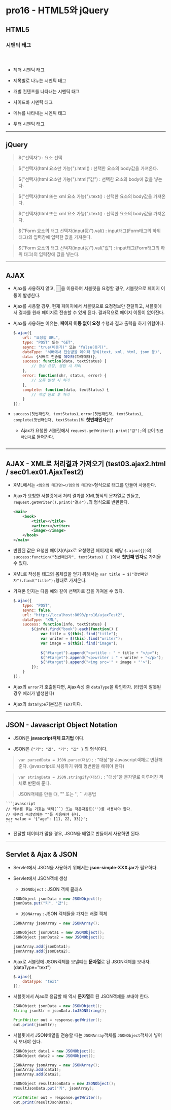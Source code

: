 #	pro16 - HTML5와 jQuery

##	HTML5
 
###	시멘틱 태그

>	<header></header>

*	헤더 시멘틱 태그

>	<section></section>

*	제목별로 나누는 시멘틱 태그
	
>	 <article></article>

*	개별 컨텐츠를 나타내는 시멘틱 태그
	
>	<aside></aside>

*	사이드바 시멘틱 태그
	
>	<nav></nav>

*	메뉴를 나타내는 시멘틱 태그
	
>	<footer></footer>

*	푸터 시멘틱 태그
		
---

##	jQuery

>	$("선택자") : 요소 선택

>	$("선택자(html 요소만 가능)").html() : 선택한 요소의 body값을 가져온다.

>	$("선택자(html 요소만 가능)").html("값") : 선택한 요소의 body에 값을 넣는다.

>	$("선택자(html 또는 xml 요소 가능)").text() : 선택한 요소의 body값을 가져온다.

>	$("선택자(html 또는 xml 요소 가능)").text() : 선택한 요소의 body값을 가져온다.

>	$("Form 요소의 태그 선택자(input등)").val() : input태그(Form태그의 하위 태그)의 입력창에 입력한 값을 가져온다.

>	$("Form 요소의 태그 선택자(input등)").val("값") : input태그(Form태그의 하위 태그)의 입력창에 값을 넣는다.

---

##	AJAX
	
*	Ajax를 사용하지 않고, <input type="button">을 이용하여 서블릿을 요청할 경우, 서블릿으로 페이지 이동이 발생한다.
	
*	Ajax를 사용할 경우, 현재 페이지에서 서블릿으로 요청정보만 전달하고, 서블릿에서 결과를 원래 페이지로 전송할 수 있게 된다. 결과적으로 페이지 이동이 없어진다.
	
*	Ajax를 사용하는 이유는, **페이지 이동 없이 요청** 수행과 결과 출력을 하기 위함이다.

	```javascript
	$.ajax({
		url: "요청할 URL",
		type: "POST" 또는 "GET",
		async: "true(비동기)" 또는 "false(동기)",
		dataType: "서버에서 전송받을 데이터 형식(text, xml, html, json 등)",
		data: {서버로 전송할 데이터(파라메터)},
		success: function(data, textStatus) {
			// 정상 요청, 응답 시 처리
		},
		error: function(xhr, status, error) {
			// 오류 발생 시 처리
		},
		complete: function(data, textStatus) {
			// 작업 완료 후 처리
		}
	});
	
*	``success(첫번째인자, textStatus)``, ``error(첫번째인자, textStatus)``, ``complete(첫번째인자, textStatus)``의 **첫번째인자**는?

	*	Ajax가 요청한 서블릿에서 ``request.getWriter().print("값");``의 ``값``이 ``첫번째인자``로 들어간다.
	```
	
---

##	AJAX - XML로 처리결과 가져오기 (test03.ajax2.html / sec01.ex01.AjaxTest2)

*	XML에서는 ``<임의의 태그명></임의의 태그명>``형식으로 태그를 만들어 사용한다.

*	Ajax가 요청한 서블릿에서 처리 결과를 XML형식의 문자열로 만들고, ``request.getWriter().print("결과");``의 형식으로 반환한다.

	```xml
	<main>
		<book>
			<title></title>
			<writer></writer>
			<image></image>
		</book>
	</main>
	```

*	반환된 값은 요청한 페이지(Ajax로 요청했던 페이지)의 해당 ``$.ajax({})``의 ``success:function("첫번째인자", textStatus) { }``에서 **첫번째 인자**로 가져올 수 있다.

*	XML로 작성된 태그의 몸체값을 얻기 위해서는 ``var title = $("첫번째인자").find("title");``형태로 가져온다.

*	가져온 인자는 다음 예와 같이 선택자로 값을 가져올 수 있다.

	```javascript
	$.ajax({
		type: "POST",
		async: false,
		url: "http://localhost:8090/pro16/ajaxTest2",
		dataType: "XML",
		success: function(info, textStatus) {
			$(info).find("book").each(function() {
				var title = $(this).find("title");
				var writer = $(this).find("writer");
				var image = $(this).find("image");
				
				$("#target").append("<p>title : " + title + "</p>");
				$("#target").append("<p>writer : " + writer + "</p>");
				$("#target").append("<img src='" + image + "'>");
			});
		}
	});
	```
	
*	Ajax의 ``error``가 호출된다면, Ajax속성 중 ``dataType``을 확인하자. (타입이 잘못된 경우 에러가 발생한다)

*	Ajax의 ``dataType``기본값은 ``TEXT``이다.
	
---

##	JSON - Javascript Object Notation

*	JSON은 **javascript객체 표기법** 이다.

*	JSON은 ``{"키": "값", "키": "값" }`` 의 형식이다.

>	``var parsedData = JSON.parse(대상);`` : "대상"을 Javascript객체로 변환해 준다. (javascript로 사용하기 위해 형변환을 해줘야 한다)

>	``var stringData = JSON.stringify(대상);`` : "대상"을 문자열로 이루어진 객체로 반환해 준다.

>	JSON객체를 만들 떄, "" 또는 '', `` 사용법

	```javascript
	// 외부를 묶는 기호는 벡틱(``) 또는 작은따옴표('')를 사용해야 한다.
	// 내부의 속성명에는 ""를 사용해야 한다.
	var value = '{"age": [11, 22, 33]}';
	```
	
*	전달할 데이터가 많을 경우, JSON을 배열로 만들어서 사용하면 된다.

---

##	Servlet & Ajax & JSON

*	Servlet에서 JSON을 사용하기 위해서는 **json-simple-XXX.jar**가 필요하다.

*	Servlet에서 JSON객체 생성

	*	``JSONObject`` : JSON 객체 클래스
	
	```java
	JSONObject jsonData = new JSONObject();
	jsonData.put("키", "값");
	```
	
	*	``JSONArray`` : JSON 객체들을 가지는 배열 객체
	
	```java
	JSONArray jsonArray = new JSONArray();
	
	JSONObject jsonData1 = new JSONObject();
	JSONObject jsonData2 = new JSONObject();
	
	jsonArray.add(jsonData1);
	jsonArray.add(jsonData2);
	```
	
*	Ajax로 서블릿에 JSON객체를 보낼떄는 **문자열**로 된 JSON객체를 보내자. (dataType="text")

	```javascript
	$.ajax({
		dataType: "text"
	});
	```

*	서블릿에서 Ajax로 응답할 때 역시 **문자열**로 된 JSON객체를 보내야 한다.

	```java
	JSONObject jsonData = new JSONObject();
	String jsonStr = jsonData.toJSONString();
	
	PrintWriter out = response.getWriter();
	out.print(jsonStr);
	```
	
*	서블릿에서 JSON배열을 전송할 때는 ``JSONArray``객체를 ``JSONObject``객체에 넣어서 보내야 한다.

	```java
	JSONObject data1 = new JSONObject();
	JSONObject data2 = new JSONObject();
	
	JSONArray jsonArray = new JSONArray();
	jsonArray.add(data1);
	jsonArray.add(data2);
	
	JSONObject resultJsonData = new JSONObject();
	resultJsonData.put("키", jsonArray);
	
	PrintWriter out = response.getWriter();
	out.print(resultJsonData);
	```
